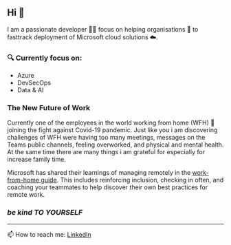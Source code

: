 ## Hi 👋 

I am a passionate developer :technologist: focus on helping organisations :office: to fasttrack deployment of Microsoft cloud solutions :cloud:.  

### :mag: Currently focus on:
  - Azure
  - DevSecOps
  - Data & AI

### The New Future of Work
Currently one of the employees in the world working from home (WFH) :house_with_garden: joining the fight against Covid-19 pandemic. Just like you i am discovering challenges of WFH were having too many meetings, messages on the Teams public channels, feeling overworked, and physical and mental health. At the same time there are many things i am grateful for especially for increase family time.

Microsoft has shared their learnings of managing remotely in the [work-from-home guide](https://www.microsoft.com/en-us/microsoft-365/blog/wp-content/uploads/sites/2/2020/04/Work-from-home-guide.pptx). This includes reinforcing inclusion, checking in often, and coaching your teammates to help discover their own best practices for remote work. 

### *be kind TO YOURSELF*

---

📫 How to reach me: [LinkedIn](https://www.linkedin.com/in/pererasean/)

<!--
**seanperera/seanperera** is a ✨ _special_ ✨ repository because its `README.md` (this file) appears on your GitHub profile.

Here are some ideas to get you started:

- 🔭 I’m currently working on ...
- 🌱 I’m currently learning ...
- 👯 I’m looking to collaborate on ...
- 🤔 I’m looking for help with ...
- 💬 Ask me about ...
- 📫 How to reach me: ...
- 😄 Pronouns: ...
- ⚡ Fun fact: ...
-->
